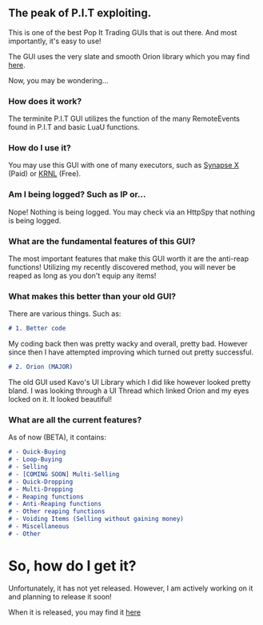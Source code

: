 ## The peak of P.I.T exploiting.

This is one of the best Pop It Trading GUIs that is out there. And most importantly, it's easy to use!

The GUI uses the very slate and smooth Orion library which you may find [here](https://github.com/shlexware/Orion).

Now, you may be wondering...

### How does it work?

The terminite P.I.T GUI utilizes the function of the many RemoteEvents found in P.I.T and basic LuaU functions.

### How do I use it?

You may use this GUI with one of many executors, such as [Synapse X](https://x.synapse.to) (Paid) or [KRNL](https://krnl.place) (Free).

### Am I being logged? Such as IP or...

Nope! Nothing is being logged. You may check via an HttpSpy that nothing is being logged.

### What are the fundamental features of this GUI?

The most important features that make this GUI worth it are the anti-reap functions! Utilizing my recently discovered method, you will never be reaped as long as you don't equip any items!

### What makes this better than your old GUI?

There are various things. Such as:
```markdown
# 1. Better code
```
My coding back then was pretty wacky and overall, pretty bad. However since then I have attempted improving which turned out pretty successful.

```markdown
# 2. Orion (MAJOR)
```
The old GUI used Kavo's UI Library which I did like however looked pretty bland. I was looking through a UI Thread which linked Orion and my eyes locked on it. It looked beautiful!

### What are all the current features?

As of now (BETA), it contains:
```markdown
# - Quick-Buying
# - Loop-Buying
# - Selling
# - [COMING SOON] Multi-Selling
# - Quick-Dropping
# - Multi-Dropping
# - Reaping functions
# - Anti-Reaping functions
# - Other reaping functions
# - Voiding Items (Selling without gaining money)
# - Miscellaneous
# - Other
```

# So, how do I get it?

Unfortunately, it has not yet released. However, I am actively working on it and planning to release it soon!

When it is released, you may find it [here](https://terminite1.github.io/PopItTradingGUI/release.html)
